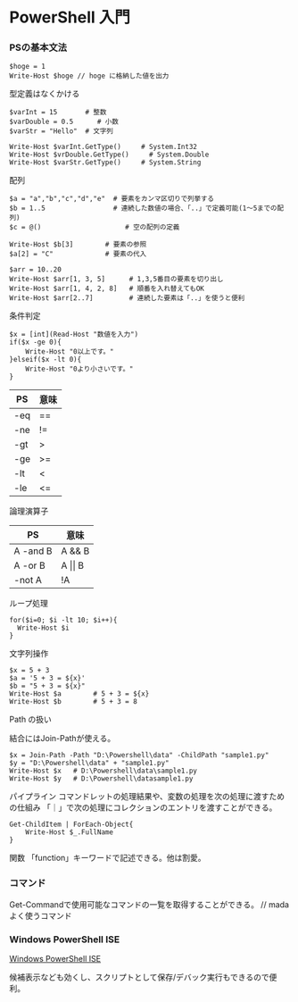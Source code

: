 # PowerShell 入門

### PSの基本文法
    $hoge = 1
    Write-Host $hoge // hoge に格納した値を出力

  型定義はなくかける

    $varInt = 15       # 整数
    $varDouble = 0.5      # 小数
    $varStr = "Hello"  # 文字列

    Write-Host $varInt.GetType()     # System.Int32
    Write-Host $vrDouble.GetType()     # System.Double
    Write-Host $varStr.GetType()     # System.String

配列
  
    $a = "a","b","c","d","e"  # 要素をカンマ区切りで列挙する
    $b = 1..5                 # 連続した数値の場合、「..」で定義可能(1～5までの配列)
    $c = @()                     # 空の配列の定義
    
    Write-Host $b[3]        # 要素の参照
    $a[2] = "C"             # 要素の代入

    $arr = 10..20
    Write-Host $arr[1, 3, 5]      # 1,3,5番目の要素を切り出し
    Write-Host $arr[1, 4, 2, 8]   # 順番を入れ替えてもOK
    Write-Host $arr[2..7]         # 連続した要素は「..」を使うと便利

条件判定

    $x = [int](Read-Host "数値を入力")
    if($x -ge 0){
        Write-Host "0以上です。"
    }elseif($x -lt 0){
        Write-Host "0より小さいです。"
    }

| PS  | 意味 |
| --- | ---- |
| -eq | ==   |
| -ne | !=   |
| -gt | > |
| -ge| >= |
| -lt | < |
| -le | <= |

論理演算子

| PS       | 意味     |
| -------- | -------- |
| A -and B | A && B   |
| A -or B  | A \|\| B |
| -not A   | !A       |

ループ処理

    for($i=0; $i -lt 10; $i++){
      Write-Host $i
    }

文字列操作

    $x = 5 + 3
    $a = '5 + 3 = ${x}'
    $b = "5 + 3 = ${x}"
    Write-Host $a        # 5 + 3 = ${x}
    Write-Host $b        # 5 + 3 = 8

Path の扱い

結合にはJoin-Pathが使える。

    $x = Join-Path -Path "D:\Powershell\data" -ChildPath "sample1.py"
    $y = "D:\Powershell\data" + "sample1.py"
    Write-Host $x   # D:\Powershell\data\sample1.py
    Write-Host $y   # D:\Powershell\datasample1.py

パイプライン
コマンドレットの処理結果や、変数の処理を次の処理に渡すための仕組み
「｜」で次の処理にコレクションのエントリを渡すことができる。

    Get-ChildItem | ForEach-Object{
        Write-Host $_.FullName
    }

関数
「function」キーワードで記述できる。他は割愛。

### コマンド
  Get-Commandで使用可能なコマンドの一覧を取得することができる。
  // mada よく使うコマンド

### Windows PowerShell ISE
[Windows PowerShell ISE](https://learn.microsoft.com/ja-jp/powershell/scripting/windows-powershell/ise/introducing-the-windows-powershell-ise?view=powershell-7.4)

候補表示なども効くし、スクリプトとして保存/デバック実行もできるので便利。
